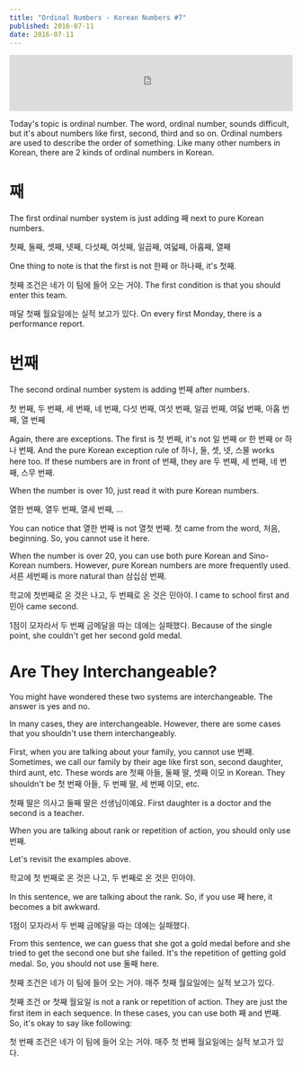```yaml
---
title: "Ordinal Numbers - Korean Numbers #7"
published: 2016-07-11
date: 2016-07-11
---
```

<iframe id="audio_iframe" src="https://www.podbean.com/media/player/jpdi2-60db40?skin=12" width="100%" height="100" frameborder="0" scrolling="no"></iframe>

Today's topic is ordinal number. The word, ordinal number, sounds difficult, but it's about numbers like first, second, third and so on. Ordinal numbers are used to describe the order of something. Like many other numbers in Korean, there are 2 kinds of ordinal numbers in Korean. 

#  째

The first ordinal number system is just adding 째 next to pure Korean numbers.

첫째, 둘째, 셋째, 넷째, 다섯째, 여섯째, 일곱째, 여덟째, 아홉째, 열째

One thing to note is that the first is not 한째 or 하나째, it's 첫째. 

첫째 조건은 네가 이 팀에 들어 오는 거야. 
The first condition is that you should enter this team. 

매달 첫째 월요일에는 실적 보고가 있다. 
On every first Monday, there is a performance report. 


#  번째

The second ordinal number system is adding 번째 after numbers. 

첫 번째, 두 번째, 세 번째, 네 번째, 다섯 번째, 여섯 번째, 일곱 번째, 여덟 번째, 아홉 번째, 열 번째

Again, there are exceptions. The first is 첫 번째, it's not 일 번째 or 한 번째 or 하나 번째. And the pure Korean exception rule of 하나, 둘, 셋, 넷, 스물 works here too. If these numbers are in front of 번째, they are 두 번째, 세 번째, 네 번째, 스무 번째. 

When the number is over 10, just read it with pure Korean numbers. 

열한 번째, 열두 번째, 열세 번째, …

You can notice that 열한 번째 is not 열첫 번째. 첫 came from the word, 처음, beginning. So, you cannot use it here. 

When the number is over 20, you can use both pure Korean and Sino-Korean numbers. However, pure Korean numbers are more frequently used. 서른 세번째 is more natural than 삼십삼 번째. 

학교에 첫번째로 온 것은 나고, 두 번째로 온 것은 민아야. 
I came to school first and 민아 came second. 

1점이 모자라서 두 번째 금메달을 따는 데에는 실패했다. 
Because of the single point, she couldn't get her second gold medal. 


#  Are They Interchangeable?

You might have wondered these two systems are interchangeable. The answer is yes and no. 

In many cases, they are interchangeable. However, there are some cases that you shouldn't use them interchangeably.

First, when you are talking about your family, you cannot use 번째. Sometimes, we call our family by their age like first son, second daughter, third aunt, etc. These words are 첫째 아들, 둘째 딸, 셋째 이모 in Korean. They shouldn't be 첫 번째 아들, 두 번째 딸, 세 번째 이모, etc. 

첫째 딸은 의사고 둘째 딸은 선생님이예요. 
First daughter is a doctor and the second is a teacher. 

When you are talking about rank or repetition of action, you should only use 번째. 

Let's revisit the examples above. 

학교에 첫 번째로 온 것은 나고, 두 번째로 온 것은 민아야. 

In this sentence, we are talking about the rank. So, if you use 째 here, it becomes a bit awkward. 

1점이 모자라서 두 번째 금메달을 따는 데에는 실패했다. 

From this sentence, we can guess that she got a gold medal before and she tried to get the second one but she failed. It's the repetition of getting gold medal. So, you should not use 둘째 here. 

첫째 조건은 네가 이 팀에 들어 오는 거야. 
매주 첫째 월요일에는 실적 보고가 있다. 

첫째 조건 or 첫째 월요일 is not a rank or repetition of action. They are just the first item in each sequence. In these cases, you can use both 째 and 번째. So, it's okay to say like following:

첫 번째 조건은 네가 이 팀에 들어 오는 거야. 
매주 첫 번째 월요일에는 실적 보고가 있다. 
